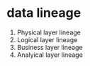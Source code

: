 # data lineage 
1. Physical layer lineage 
2. Logical layer lineage 
3. Business layer lineage 
4. Analyical layer lineage 
